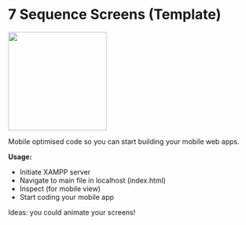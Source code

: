 # 7 Sequence Screens (Template)    

<img src="../sr_assets/gif.gif" width="200" height="200">  </br>


Mobile optimised code so you can start building your mobile web apps.



<b>Usage:</b>

- Initiate XAMPP server
- Navigate to main file in localhost (index.html)
- Inspect (for mobile view)
- Start coding your mobile app


Ideas: you could animate your screens!
